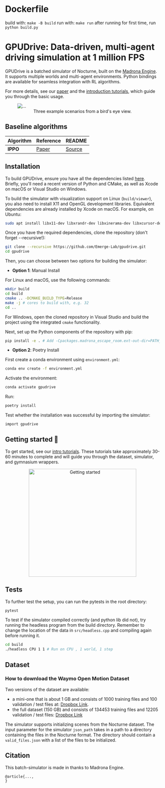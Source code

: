# Dockerfile

build with: `make -B build`
run with: `make run`
after running for first time, run `python build.py`


GPUDrive: Data-driven, multi-agent driving simulation at 1 million FPS
============================

GPUDrive is a batched simulator of Nocturne, built on the [Madrona Engine](https://madrona-engine.github.io). It supports multiple worlds and multi-agent environments. Python bindings are available for seamless integration with RL algorithms.

For more details, see our [paper]() and the [introduction tutorials](https://github.com/Emerge-Lab/gpudrive/tree/main/examples/tutorials), which guide you through the basic usage.



<figure>
<img src="data/gpudrive_gif_collage.gif" alt="...">
<center><figcaption>Three example scenarios from a bird's eye view.</figcaption></center>
</figure>

## Baseline algorithms


| Algorithm | Reference | README |
|----------|----------|----------|
|   **IPPO**   |   [Paper](https://proceedings.neurips.cc/paper_files/paper/2022/file/9c1535a02f0ce079433344e14d910597-Paper-Datasets_and_Benchmarks.pdf)   |   [Source](https://github.com/Emerge-Lab/gpudrive/blob/main/baselines/ippo/README.md)   |


## Installation

To build GPUDrive, ensure you have all the dependencies listed [here](https://github.com/shacklettbp/madrona#dependencies). Briefly, you'll need a recent version of Python and CMake, as well as Xcode on macOS or Visual Studio on Windows.

To build the simulator with visualization support on Linux (`build/viewer`), you also need to install X11 and OpenGL development libraries. Equivalent dependencies are already installed by Xcode on macOS. For example, on Ubuntu:
```bash
sudo apt install libx11-dev libxrandr-dev libxinerama-dev libxcursor-dev libxi-dev mesa-common-dev libc++1
```

Once you have the required dependencies, clone the repository (don't forget --recursive!):
```bash
git clone --recursive https://github.com/Emerge-Lab/gpudrive.git
cd gpudrive
```

Then, you can choose between two options for building the simulator:

- **Option 1**: Manual Install

For Linux and macOS, use the following commands:
```bash
mkdir build
cd build
cmake .. -DCMAKE_BUILD_TYPE=Release
make -j # cores to build with, e.g. 32
cd ..
```

For Windows, open the cloned repository in Visual Studio and build the project using the integrated `cmake` functionality.

Next, set up the Python components of the repository with pip:
```bash
pip install -e . # Add -Cpackages.madrona_escape_room.ext-out-dir=PATH_TO_YOUR_BUILD_DIR on Windows
```

- **Option 2**:  Poetry Install

First create a conda environment using `environment.yml`:
```bash
conda env create -f environment.yml
```

Activate the environment:
```bash
conda activate gpudrive
```

Run:
```bash
poetry install
```

Test whether the installation was successful by importing the simulator:
```bash
import gpudrive
```

## Getting started 🚀

To get started, see our [intro tutorials](https://github.com/Emerge-Lab/gpudrive/tree/main/examples/tutorials). These tutorials take approximately 30-60 minutes to complete and will guide you through the dataset, simulator, and gymnasium wrappers.

<p align="center">
  <img src="data/navigation.png" width="350" title="Getting started">
</p>


## Tests


To further test the setup, you can run the pytests in the root directory:
```bash
pytest
```

To test if the simulator compiled correctly (and python lib did not), try running the headless program from the build directory. Remember to change the location of the data in `src/headless.cpp` and compiling again before running it.

```bash
cd build
./headless CPU 1 1 # Run on CPU , 1 world, 1 step
```


## Dataset

### How to download the Waymo Open Motion Dataset
Two versions of the dataset are available:
- a mini-one that is about 1 GB and consists of 1000 training files and 100 validation / test files at: [Dropbox Link](https://www.dropbox.com/sh/8mxue9rdoizen3h/AADGRrHYBb86pZvDnHplDGvXa?dl=0).
- the full dataset (150 GB) and consists of 134453 training files and 12205 validation / test files: [Dropbox Link](https://www.dropbox.com/sh/wv75pjd8phxizj3/AABfNPWfjQdoTWvdVxsAjUL_a?dl=0)

The simulator supports initializing scenes from the Nocturne dataset. The input parameter for the simulator `json_path` takes in a path to a directory containing the files in the Nocturne format. The directory should contain a `valid_files.json` with a list of the files to be initialized.


Citation
--------
This batch-simulator is made in thanks to Madrona Engine.

```
@article{...,
}
```
